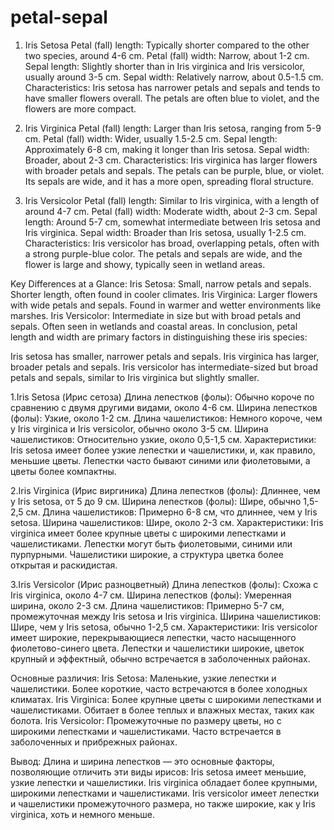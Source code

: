 # petal-sepal


1. Iris Setosa
Petal (fall) length: Typically shorter compared to the other two species, around 4-6 cm.
Petal (fall) width: Narrow, about 1-2 cm.
Sepal length: Slightly shorter than in Iris virginica and Iris versicolor, usually around 3-5 cm.
Sepal width: Relatively narrow, about 0.5-1.5 cm.
Characteristics: Iris setosa has narrower petals and sepals and tends to have smaller flowers overall. The petals are often blue to violet, and the flowers are more compact.

2. Iris Virginica
Petal (fall) length: Larger than Iris setosa, ranging from 5-9 cm.
Petal (fall) width: Wider, usually 1.5-2.5 cm.
Sepal length: Approximately 6-8 cm, making it longer than Iris setosa.
Sepal width: Broader, about 2-3 cm.
Characteristics: Iris virginica has larger flowers with broader petals and sepals. The petals can be purple, blue, or violet. Its sepals are wide, and it has a more open, spreading floral structure.

3. Iris Versicolor
Petal (fall) length: Similar to Iris virginica, with a length of around 4-7 cm.
Petal (fall) width: Moderate width, about 2-3 cm.
Sepal length: Around 5-7 cm, somewhat intermediate between Iris setosa and Iris virginica.
Sepal width: Broader than Iris setosa, usually 1-2.5 cm.
Characteristics: Iris versicolor has broad, overlapping petals, often with a strong purple-blue color. The petals and sepals are wide, and the flower is large and showy, typically seen in wetland areas.

Key Differences at a Glance:
Iris Setosa: Small, narrow petals and sepals. Shorter length, often found in cooler climates.
Iris Virginica: Larger flowers with wide petals and sepals. Found in warmer and wetter environments like marshes.
Iris Versicolor: Intermediate in size but with broad petals and sepals. Often seen in wetlands and coastal areas.
In conclusion, petal length and width are primary factors in distinguishing these iris species:

Iris setosa has smaller, narrower petals and sepals.
Iris virginica has larger, broader petals and sepals.
Iris versicolor has intermediate-sized but broad petals and sepals, similar to Iris virginica but slightly smaller.


1.Iris Setosa (Ирис сетоза)
Длина лепестков (фолы): Обычно короче по сравнению с двумя другими видами, около 4-6 см.
Ширина лепестков (фолы): Узкие, около 1-2 см.
Длина чашелистиков: Немного короче, чем у Iris virginica и Iris versicolor, обычно около 3-5 см.
Ширина чашелистиков: Относительно узкие, около 0,5-1,5 см.
Характеристики: Iris setosa имеет более узкие лепестки и чашелистики, и, как правило, меньшие цветы. Лепестки часто бывают синими или фиолетовыми, а цветы более компактны.

2.Iris Virginica (Ирис виргиника)
Длина лепестков (фолы): Длиннее, чем у Iris setosa, от 5 до 9 см.
Ширина лепестков (фолы): Шире, обычно 1,5-2,5 см.
Длина чашелистиков: Примерно 6-8 см, что длиннее, чем у Iris setosa.
Ширина чашелистиков: Шире, около 2-3 см.
Характеристики: Iris virginica имеет более крупные цветы с широкими лепестками и чашелистиками. Лепестки могут быть фиолетовыми, синими или пурпурными. Чашелистики широкие, а структура цветка более открытая и раскидистая.

3.Iris Versicolor (Ирис разноцветный)
Длина лепестков (фолы): Схожа с Iris virginica, около 4-7 см.
Ширина лепестков (фолы): Умеренная ширина, около 2-3 см.
Длина чашелистиков: Примерно 5-7 см, промежуточная между Iris setosa и Iris virginica.
Ширина чашелистиков: Шире, чем у Iris setosa, обычно 1-2,5 см.
Характеристики: Iris versicolor имеет широкие, перекрывающиеся лепестки, часто насыщенного фиолетово-синего цвета. Лепестки и чашелистики широкие, цветок крупный и эффектный, обычно встречается в заболоченных районах.

Основные различия:
Iris Setosa: Маленькие, узкие лепестки и чашелистики. Более короткие, часто встречаются в более холодных климатах.
Iris Virginica: Более крупные цветы с широкими лепестками и чашелистиками. Обитает в более теплых и влажных местах, таких как болота.
Iris Versicolor: Промежуточные по размеру цветы, но с широкими лепестками и чашелистиками. Часто встречается в заболоченных и прибрежных районах.

Вывод:
Длина и ширина лепестков — это основные факторы, позволяющие отличить эти виды ирисов:
Iris setosa имеет меньшие, узкие лепестки и чашелистики.
Iris virginica обладает более крупными, широкими лепестками и чашелистиками.
Iris versicolor имеет лепестки и чашелистики промежуточного размера, но также широкие, как у Iris virginica, хоть и немного меньше.





